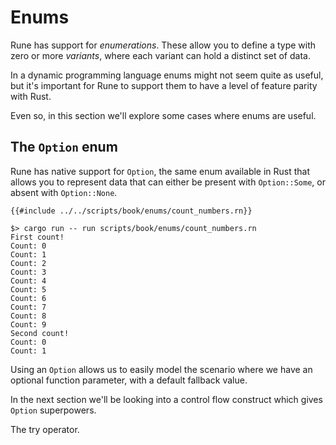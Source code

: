 # Enums

Rune has support for *enumerations*. These allow you to define a type with zero
or more *variants*, where each variant can hold a distinct set of data.

In a dynamic programming language enums might not seem quite as useful, but it's
important for Rune to support them to have a level of feature parity with Rust.

Even so, in this section we'll explore some cases where enums are useful.

## The `Option` enum

Rune has native support for `Option`, the same enum available in Rust that
allows you to represent data that can either be present with `Option::Some`, or
absent with `Option::None`.

```rune
{{#include ../../scripts/book/enums/count_numbers.rn}}
```

```text
$> cargo run -- run scripts/book/enums/count_numbers.rn
First count!
Count: 0
Count: 1
Count: 2
Count: 3
Count: 4
Count: 5
Count: 6
Count: 7
Count: 8
Count: 9
Second count!
Count: 0
Count: 1
```

Using an `Option` allows us to easily model the scenario where we have an
optional function parameter, with a default fallback value.

In the next section we'll be looking into a control flow construct which gives
`Option` superpowers.

The try operator.

